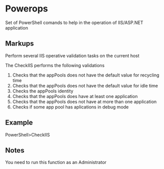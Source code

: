 # Powerops
Set of PowerShell comands to help in the operation of IIS/ASP.NET application

Markups
-------
Perform several IIS operative validation tasks on the current host

The CheckIIS performs the following validations

1. Checks that the appPools does not have the default value for recycling time
2. Checks that the appPools does not have the default value for idle time
3. Checks the appPools identity
4. Checks that the appPools does have at least one application
5. Checks that the appPools does not have at more than one application
6. Checks if some app pool has aplications in debug mode

Example
-------
PowerShell>CheckIIS

Notes
-------
You need to run this function as an Administrator
